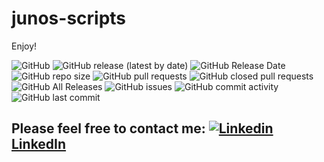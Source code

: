 # junos-scripts
Enjoy!

![GitHub](https://img.shields.io/github/license/mosiausi/junos-scripts) ![GitHub release (latest by date)](https://img.shields.io/github/v/release/mosiausi/junos-scripts) ![GitHub Release Date](https://img.shields.io/github/release-date/mosiausi/junos-scripts) <br>
![GitHub repo size](https://img.shields.io/github/repo-size/mosiausi/junos-scripts) ![GitHub pull requests](https://img.shields.io/github/issues-pr/mosiausi/junos-scripts) ![GitHub closed pull requests](https://img.shields.io/github/issues-pr-closed/mosiausi/junos-scripts) ![GitHub All Releases](https://img.shields.io/github/downloads/mosiausi/junos-scripts/total) ![GitHub issues](https://img.shields.io/github/issues/mosiausi/junos-scripts) ![GitHub commit activity](https://img.shields.io/github/commit-activity/y/mosiausi/junos-scripts) ![GitHub last commit](https://img.shields.io/github/last-commit/mosiausi/junos-scripts)

## Please feel free to contact me: [![Linkedin](https://i.stack.imgur.com/gVE0j.png) LinkedIn](https://www.linkedin.com/in/moshikon/)
&nbsp;
